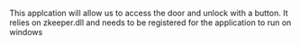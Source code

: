 This applcation will allow us to access the door and unlock with a button.
It relies on zkeeper.dll and needs to be registered for the application to run on windows
